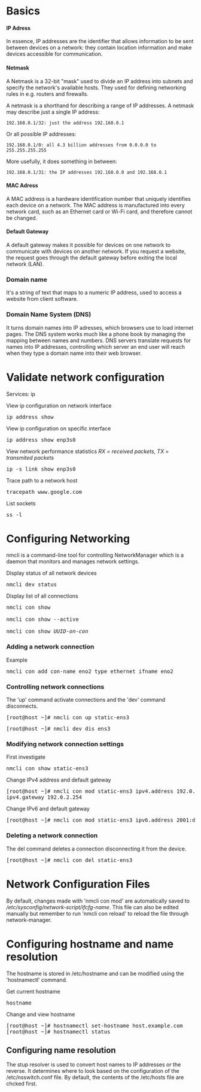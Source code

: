 # Basics

#### IP Adress
In essence, IP addresses are the identifier that allows information to be sent between devices on a network: they contain location information and make devices accessible for communication.

#### Netmask
A Netmask is a 32-bit "mask" used to divide an IP address into subnets and specify the network's available hosts. They used for defining networking rules in e.g. routers and firewalls.

A netmask is a shorthand for describing a range of IP addresses. A netmask may describe just a single IP address:


    192.168.0.1/32: just the address 192.168.0.1

Or all possible IP addresses:


    192.168.0.1/0: all 4.3 billion addresses from 0.0.0.0 to 255.255.255.255

More usefully, it does something in between:


    192.168.0.1/31: the IP addresses 192.168.0.0 and 192.168.0.1


#### MAC Adress
A MAC address is a hardware identification number that uniquely identifies each device on a network. The MAC address is manufactured into every network card, such as an Ethernet card or Wi-Fi card, and therefore cannot be changed.

#### Default Gateway
A default gateway makes it possible for devices on one network to communicate with devices on another network. If you request a website, the request goes through the default gateway before exiting the local network (LAN).

### Domain name 
It's a string of text that maps to a numeric IP address, used to access a website from client software. 

### Domain Name System (DNS)
It turns domain names into IP adresses, which browsers use to load internet pages. The DNS system works much like a phone book by managing the mapping between names and numbers. DNS servers translate requests for names into IP addresses, controlling which server an end user will reach when they type a domain name into their web browser. 

# Validate network configuration
Services: ip 

View ip configuration on network interface
<pre>ip address show</pre>

View ip configuration on specific interface
<pre>ip address show enp3s0</pre>

View network performance statistics
<i>RX = received packets, TX = transmited packets</i>
<pre>ip -s link show enp3s0 </pre>

Trace path to a network host
<pre>tracepath www.google.com</pre>

List sockets
<pre>ss -l</pre>

# Configuring Networking
nmcli is a command-line tool for controlling NetworkManager which is a daemon that monitors and manages network settings.

Display status of all network devices
<pre>nmcli dev status</pre>

Display list of all connections 
<pre>nmcli con show

nmcli con show --active

nmcli con show <i>UUID-on-con</i></pre>

### Adding a network connection
Example 
<pre>nmcli con add con-name eno2 type ethernet ifname eno2</pre>

### Controlling network connections
The 'up' command activate connections and the 'dev' command disconnects.

<pre>[root@host ~]# nmcli con up static-ens3</pre>

<pre>[root@host ~]# nmcli dev dis ens3</pre>

### Modifying network connection settings

First investigate
<pre>nmcli con show static-ens3</pre>

Change IPv4 address and default gateway
<pre>[root@host ~]# nmcli con mod static-ens3 ipv4.address 192.0.2.2/24
ipv4.gateway 192.0.2.254</pre>

Change IPv6 and default gateway
<pre>[root@host ~]# nmcli con mod static-ens3 ipv6.address 2001:db8:0:1::a00:1/64 ipv6.gateway 2001:db8:0:1::1</pre>

### Deleting a network connection
The del command deletes a connection disconnecting it from the device.
<pre>[root@host ~]# nmcli con del static-ens3</pre>

# Network Configuration Files
By default, changes made with 'nmcli con mod' are automatically saved to <i>/etc/sysconfig/network-script/ifcfg-name</i>. This file can also be edited manually but remember to run 'nmcli con reload' to reload the file through network-manager.

# Configuring hostname and name resolution
The hostname is stored in /etc/hostname and can be modified using the 'hostnamectl' command.

Get current hostname
<pre>hostname</pre>

Change and view hostname
<pre>
[root@host ~]# hostnamectl set-hostname host.example.com
[root@host ~]# hostnamectl status
</pre>

## Configuring name resolution
The stup resolver is used to convert host names to IP addresses or the reverse. It determines where to look based on the configuration of the /etc/nsswitch.conf file. By default, the contents of the /etc/hosts file are chcked first.